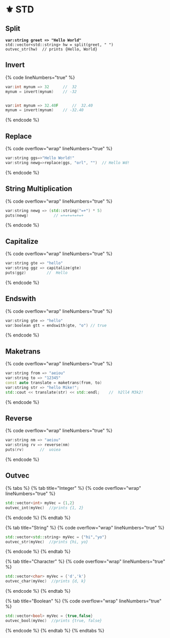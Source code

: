 # ⚜ STD

## Split

<pre class="language-cpp" data-overflow="wrap" data-line-numbers><code class="lang-cpp"><strong>var:string greet => "Hello World"
</strong>std::vector&#x3C;std::string> hw = split(greet, " ")
outvec_str(hw)  // prints {Hello, World}
</code></pre>

## Invert

{% code lineNumbers="true" %}
```cpp
var:int mynum => 32      //  32
mynum = invert(mynum)    // -32


var:int mynum => 32.40F      //  32.40
mynum = invert(mynum)    // -32.40
```
{% endcode %}

## Replace

{% code overflow="wrap" lineNumbers="true" %}
```cpp
var:string ggs=>"Hello World!"
var:string newg=>replace(ggs, "orl", "")  // Hello Wd!
```
{% endcode %}

## String Multiplication

{% code overflow="wrap" lineNumbers="true" %}
```cpp
var:string newg => (std::string("=+") * 5)
puts(newg)           // =+=+=+=+=+
```
{% endcode %}

## Capitalize

{% code overflow="wrap" lineNumbers="true" %}
```cpp
var:string gte => "hello"
var:string ggz => capitalize(gte)
puts(ggz)         //  Hello
```
{% endcode %}

## Endswith

{% code overflow="wrap" lineNumbers="true" %}
```cpp
var:string gte => "hello"
var:boolean gtt = endswith(gte, "o") // true
```
{% endcode %}

## Maketrans

{% code overflow="wrap" lineNumbers="true" %}
```cpp
var:string from => "aeiou"
var:string to => "12345"
const auto translate = maketrans(from, to)
var:string str => "hello Mike!";
std::cout << translate(str) << std::endl;    //  h2ll4 M3k2!
```
{% endcode %}

## Reverse

{% code overflow="wrap" lineNumbers="true" %}
```cpp
var:string nm => "aeiou"
var:string rv => reverse(nm)
puts(rv)       //  uoiea
```
{% endcode %}

## Outvec

{% tabs %}
{% tab title="Integer" %}
{% code overflow="wrap" lineNumbers="true" %}
```cpp
std::vector<int> myVec = {1,2}
outvec_int(myVec)  //prints {1, 2}
```
{% endcode %}
{% endtab %}

{% tab title="String" %}
{% code overflow="wrap" lineNumbers="true" %}
```cpp
std::vector<std::string> myVec = {"hi","yo"}
outvec_str(myVec)  //prints {hi, yo}
```
{% endcode %}
{% endtab %}

{% tab title="Character" %}
{% code overflow="wrap" lineNumbers="true" %}
```cpp
std::vector<char> myVec = {'d','k'}
outvec_char(myVec)  //prints {d, k}
```
{% endcode %}
{% endtab %}

{% tab title="Boolean" %}
{% code overflow="wrap" lineNumbers="true" %}
```cpp
std::vector<bool> myVec = {true,false}
outvec_bool(myVec)  //prints {true, false}
```
{% endcode %}
{% endtab %}
{% endtabs %}
